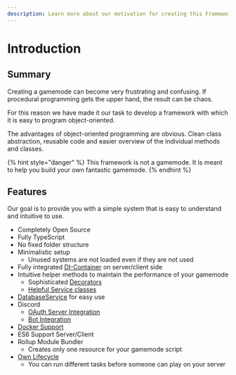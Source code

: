 ```yaml
---
description: Learn more about our motivation for creating this Framework
---
```


# Introduction

## Summary

Creating a gamemode can become very frustrating and confusing. If procedural programming gets the upper hand, the result can be chaos.

For this reason we have made it our task to develop a framework with which it is easy to program object-oriented.

The advantages of object-oriented programming are obvious. Clean class abstraction, reusable code and easier overview of the individual methods and classes.

{% hint style="danger" %}
This framework is not a gamemode. It is meant to help you build your own fantastic gamemode.
{% endhint %}

## Features

Our goal is to provide you with a simple system that is easy to understand and intuitive to use.

* Completely Open Source
* Fully TypeScript
* No fixed folder structure
* Minimalistic setup
  * Unused systems are not loaded even if they are not used
* Fully integrated [DI-Container](basic-knowledge/di-container.md) on server/client side
* Intuitive helper methods to maintain the performance of your gamemode
  * Sophisticated [Decorators](basic-knowledge/decorators/)
  * [Helpful Service classes](shared/utilsservice.md)
* [DatabaseService](server/database.md) for easy use
* Discord
  * [OAuth Server Integration](server/discord/authentication.md)
  * [Bot Integration](server/discord/bot.md)
* [Docker Support](https://github.com/abstractFlo/atlas-starter-docker)
* ES6 Support Server/Client
* Rollup Module Bundler
  * Creates only one resource for your gamemode script
* [Own Lifecycle](basic-knowledge/lifecycle.md)
  * You can run different tasks before someone can play on your server

